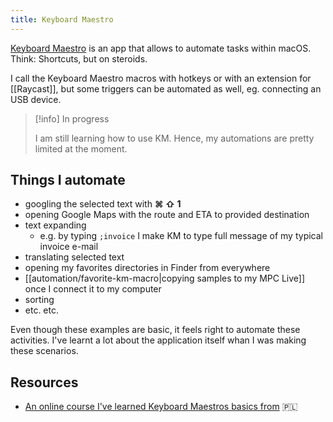 ```yaml
---
title: Keyboard Maestro
---
```

[Keyboard Maestro](https://www.keyboardmaestro.com) is an app that allows to automate tasks within macOS. Think: Shortcuts, but on steroids. 

I call the Keyboard Maestro macros with hotkeys or with an extension for [[Raycast]], but some triggers can be automated as well, eg. connecting an USB device.

> [!info] In progress
>
> I am still learning how to use KM. Hence, my automations are pretty limited at the moment. 

## Things I automate
- googling the selected text with **⌘ ⇧ 1**
- opening Google Maps with the route and ETA to provided destination
- text expanding
	- e.g. by typing `;invoice` I make KM to type full message of my typical invoice e-mail
- translating selected text
- opening my favorites directories in Finder from everywhere
- [[automation/favorite-km-macro|copying samples to my MPC Live]] once I connect it to my computer
- sorting
- etc. etc. 

Even though these examples are basic, it feels right to automate these activities. I've learnt a lot about the application itself whan I was making these scenarios.

## Resources
- [An online course I've learned Keyboard Maestros basics from](https://eduweb.pl/marketing-i-biznes/biznes/keyboard-maestro-automatyzacja-macos) 🇵🇱